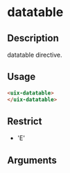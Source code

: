 # datatable
## Description

datatable directive.

## Usage

``` html
<uix-datatable>
</uix-datatable>
```
## Restrict
- 'E'

## Arguments
